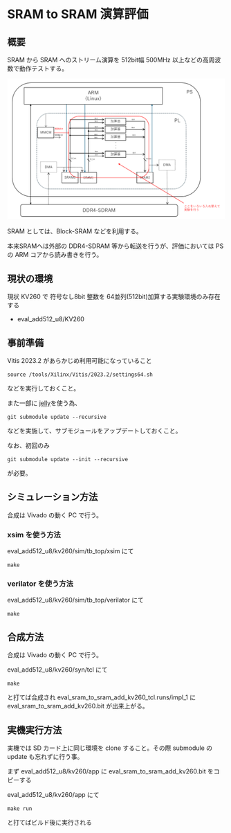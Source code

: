 # SRAM to SRAM 演算評価

## 概要

SRAM から SRAM へのストリーム演算を 512bit幅 500MHz 以上などの高周波数で動作テストする。

![ブロック図](docs/images/eval_sram_to_sram_block_diagram.png)

SRAM としては、Block-SRAM などを利用する。

本来SRAMへは外部の DDR4-SDRAM 等から転送を行うが、評価においては PS の ARM コアから読み書きを行う。


## 現状の環境

現状 KV260 で 符号なし8bit 整数を 64並列(512bit)加算する実験環境のみ存在する

- eval_add512_u8/KV260


## 事前準備

Vitis 2023.2 があらかじめ利用可能になっていること

```
source /tools/Xilinx/Vitis/2023.2/settings64.sh 
```

などを実行しておくこと。

また一部に [jelly](https://github.com/ryuz/jelly)を使う為、

```
git submodule update --recursive
```

などを実施して、サブモジュールをアップデートしておくこと。

なお、初回のみ

```
git submodule update --init --recursive
```

が必要。


## シミュレーション方法

合成は Vivado の動く PC で行う。

### xsim を使う方法

eval_add512_u8/kv260/sim/tb_top/xsim にて

```
make
```


### verilator を使う方法

eval_add512_u8/kv260/sim/tb_top/verilator にて

```
make
```


## 合成方法

合成は Vivado の動く PC で行う。

eval_add512_u8/kv260/syn/tcl にて

```
make
```

と打てば合成され  eval_sram_to_sram_add_kv260_tcl.runs/impl_1 に eval_sram_to_sram_add_kv260.bit が出来上がる。


## 実機実行方法

実機では SD カード上に同じ環境を clone すること。その際 submodule の update も忘れずに行う事。

まず eval_add512_u8/kv260/app に eval_sram_to_sram_add_kv260.bit をコピーする

eval_add512_u8/kv260/app にて

```
make run
```

と打てばビルド後に実行される

